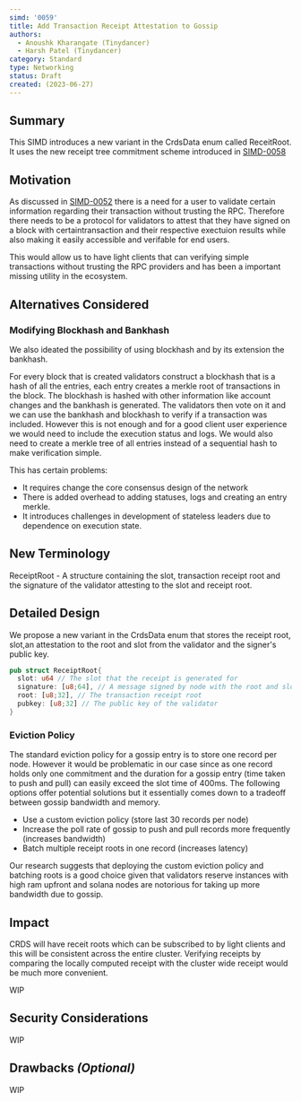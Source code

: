 ```yaml
---
simd: '0059'
title: Add Transaction Receipt Attestation to Gossip
authors:
  - Anoushk Kharangate (Tinydancer)
  - Harsh Patel (Tinydancer)
category: Standard
type: Networking
status: Draft
created: (2023-06-27)
---
```


## Summary

This SIMD introduces a new variant in the CrdsData enum called ReceitRoot.
It uses the new receipt tree commitment scheme introduced in [SIMD-0058](https://github.com/firedancer-io/solana-improvement-documents/blob/ripatel/transaction-receipts/proposals/0058-transaction-receipts.md?plain=1)

## Motivation

As discussed in [SIMD-0052](https://github.com/tinydancer-io/solana-improvement-documents/blob/main/proposals/0052-consensus-and-transaction-proof-verification.md)
there is a need for a user to validate certain information regarding their
transaction without trusting the RPC.
Therefore there needs to be a protocol for validators to attest that they have
signed on a block with certaintransaction and their respective exectuion results
 while also making it easily accessible and verifable for end users.

This would allow us to have light clients that can verifying simple transactions
without trusting the RPC providers and has been a important missing utility in
the ecosystem.

## Alternatives Considered

### Modifying Blockhash and Bankhash

We also ideated the possibility of using blockhash and by its extension the bankhash.

For every block that is created validators construct a blockhash that is a hash of
all the entries, each entry creates a merkle root of transactions in the block.
The blockhash is hashed with other information like account changes and the bankhash
is generated. The validators then vote on it and we can use the bankhash and blockhash
to verify if a transaction was included. However this is not enough and for a good
client user experience we would need to include the execution status and logs.
We would also need to create a merkle tree of all entries instead of a sequential
hash to make verification simple.

This has certain problems:

- It requires change the core consensus design of the network
- There is added overhead to adding statuses, logs and creating an entry merkle.
- It introduces challenges in development of stateless leaders due to dependence
  on execution state.

## New Terminology

ReceiptRoot - A structure containing the slot, transaction receipt
root and the signature of the validator attesting to the slot and receipt root.

## Detailed Design

We propose a new variant in the CrdsData enum that stores
the receipt root, slot,an attestation to the root and slot
from the validator and the signer's public key.

```rust
pub struct ReceiptRoot{
  slot: u64 // The slot that the receipt is generated for
  signature: [u8;64], // A message signed by node with the root and slot as data
  root: [u8;32], // The transaction receipt root
  pubkey: [u8;32] // The public key of the validator
}
```

### Eviction Policy

The standard eviction policy for a gossip entry is to store one record per node.
However it would be problematic in our case since as one record holds only one
commitment and the duration for a gossip entry (time taken to push and pull) can
easily exceed the slot time of 400ms. The following options offer potential solutions
but it essentially comes down to a tradeoff between gossip bandwidth and memory.

- Use a custom eviction policy (store last 30 records per node)
- Increase the poll rate of gossip to push and pull records more frequently
  (increases bandwidth)
- Batch multiple receipt roots in one record (increases latency)

Our research suggests that deploying the custom eviction policy and batching roots
is a good choice given that validators reserve instances with high ram upfront and
solana nodes are notorious for taking up more bandwidth due to gossip.

## Impact

CRDS will have receit roots which can be subscribed to by
light clients and this will be consistent across the entire cluster.
Verifying receipts by comparing the locally computed receipt with the cluster
wide receipt would be much more convenient.

WIP

## Security Considerations

WIP

## Drawbacks *(Optional)*

WIP
